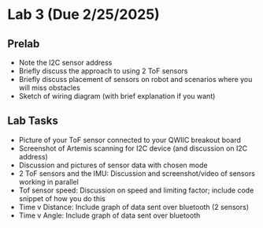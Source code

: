 # Lab 3 (Due 2/25/2025)

## Prelab
* Note the I2C sensor address
* Briefly discuss the approach to using 2 ToF sensors
* Briefly discuss placement of sensors on robot and scenarios where you will miss obstacles
* Sketch of wiring diagram (with brief explanation if you want)

## Lab Tasks
* Picture of your ToF sensor connected to your QWIIC breakout board
* Screenshot of Artemis scanning for I2C device (and discussion on I2C address)
* Discussion and pictures of sensor data with chosen mode
* 2 ToF sensors and the IMU: Discussion and screenshot/video of sensors working in parallel
* Tof sensor speed: Discussion on speed and limiting factor; include code snippet of how you do this
* Time v Distance: Include graph of data sent over bluetooth (2 sensors)
* Time v Angle: Include graph of data sent over bluetooth
